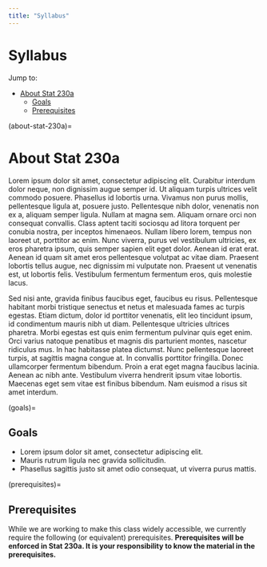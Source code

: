 ```yaml
---
title: "Syllabus"
---
```


# Syllabus

Jump to:

- [About Stat 230a](#about-stat-230a)
  - [Goals](#goals)
  - [Prerequisites](#prerequisites)


(about-stat-230a)=
# About Stat 230a

Lorem ipsum dolor sit amet, consectetur adipiscing elit. Curabitur interdum dolor neque, non dignissim augue semper id. Ut aliquam turpis ultrices velit commodo posuere. Phasellus id lobortis urna. Vivamus non purus mollis, pellentesque ligula at, posuere justo. Pellentesque nibh dolor, venenatis non ex a, aliquam semper ligula. Nullam at magna sem. Aliquam ornare orci non consequat convallis. Class aptent taciti sociosqu ad litora torquent per conubia nostra, per inceptos himenaeos. Nullam libero lorem, tempus non laoreet ut, porttitor ac enim. Nunc viverra, purus vel vestibulum ultricies, ex eros pharetra ipsum, quis semper sapien elit eget dolor. Aenean id erat erat. Aenean id quam sit amet eros pellentesque volutpat ac vitae diam. Praesent lobortis tellus augue, nec dignissim mi vulputate non. Praesent ut venenatis est, ut lobortis felis. Vestibulum fermentum fermentum eros, quis molestie lacus.

Sed nisi ante, gravida finibus faucibus eget, faucibus eu risus. Pellentesque habitant morbi tristique senectus et netus et malesuada fames ac turpis egestas. Etiam dictum, dolor id porttitor venenatis, elit leo tincidunt ipsum, id condimentum mauris nibh ut diam. Pellentesque ultricies ultrices pharetra. Morbi egestas est quis enim fermentum pulvinar quis eget enim. Orci varius natoque penatibus et magnis dis parturient montes, nascetur ridiculus mus. In hac habitasse platea dictumst. Nunc pellentesque laoreet turpis, at sagittis magna congue at. In convallis porttitor fringilla. Donec ullamcorper fermentum bibendum. Proin a erat eget magna faucibus lacinia. Aenean ac nibh ante. Vestibulum viverra hendrerit ipsum vitae lobortis. Maecenas eget sem vitae est finibus bibendum. Nam euismod a risus sit amet interdum.

(goals)=
## Goals

- Lorem ipsum dolor sit amet, consectetur adipiscing elit.
- Mauris rutrum ligula nec gravida sollicitudin.
- Phasellus sagittis justo sit amet odio consequat, ut viverra purus mattis.

(prerequisites)=
## Prerequisites

While we are working to make this class widely accessible, we currently require the following (or equivalent) prerequisites. **Prerequisites will be enforced in Stat 230a. It is your responsibility to know the material in the prerequisites.** 

